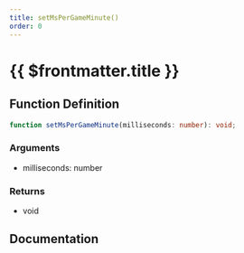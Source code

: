 ```yaml
---
title: setMsPerGameMinute()
order: 0
---
```


# {{ $frontmatter.title }}

## Function Definition

```ts
function setMsPerGameMinute(milliseconds: number): void;
```

### Arguments

* milliseconds: number

### Returns

* void

## Documentation

<!--@include: ./parts/setMsPerGameMinute.md-->
